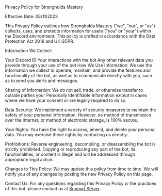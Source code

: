 Privacy Policy for Strongholds Mastery

Effective Date: 03/11/2023

This Privacy Policy outlines how Strongholds Mastery ("we", "our", or "us") collects, uses, and protects information for users ("you" or "your") within the Discord environment. This policy is crafted in accordance with the Data Protection Act 2018 and UK GDPR.

Information We Collect:

Your Discord ID
Your interactions with the bot
Any other relevant data you provide through your use of the bot
How We Use Information:
We use the information we collect to operate, maintain, and provide the features and functionality of the bot, as well as to communicate directly with you, such as to send you alerts and messages.

Sharing of Information:
We do not sell, trade, or otherwise transfer to outside parties your Personally Identifiable Information except in cases where we have your consent or are legally required to do so.

Data Security:
We implement a variety of security measures to maintain the safety of your personal information. However, no method of transmission over the Internet, or method of electronic storage, is 100% secure.

Your Rights:
You have the right to access, amend, and delete your personal data. You may exercise these rights by contacting us directly.

Prohibitions:
Reverse engineering, decompiling, or disassembling the bot is strictly prohibited. Copying or reproducing any part of the bot, its functionalities, or content is illegal and will be addressed through appropriate legal action.

Changes to This Policy:
We may update this policy from time to time. We will notify you of any changes by posting the new Privacy Policy on this page.

Contact Us:
For any questions regarding this Privacy Policy or the practices of this bot, please contact us at [Support Server](https://discord.gg/5eHFZybr6n).
